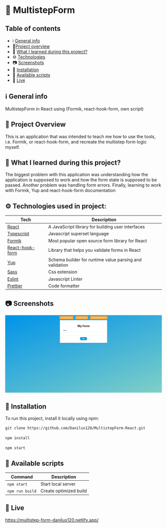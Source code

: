 # 🤖 MultistepForm

## Table of contents

- ℹ️ [General info](#ℹ️-general-info)
- 🎉[Project overview](#-project-overview)
- 📖 [What I learned during this project?](#-what-i-learned-during-this-project)
- ⚙️ [Technologies](#️-technologies-used-in-project)
- 📷 [Screenshots](#-screenshots)
- 💾 [Installation](#-installation)
- 📜 [Available scripts](#-available-scripts)
- 🔴 [Live](#-live)

## ℹ️ General info

MultistepForm in React using (Formik, react-hook-form, own script)

## 🎉 Project Overview

This is an application that was intended to teach me how to use the tools, i.e. Formik, or react-hook-form, and recreate the multistep form logic myself.

## 📖 What I learned during this project?

The biggest problem with this application was understanding how the application is supposed to work and how the form state is supposed to be passed. Another problem was handling form errors. Finally, learning to work with Formik, Yup and react-hook-form documentation

## ⚙️ Technologies used in project:

| Tech                                           | Description                                             |
| ---------------------------------------------- | ------------------------------------------------------- |
| [React](https://reactjs.org/)                  | A JavaScript library for building user interfaces       |
| [Typescript](https://www.typescriptlang.org/)  | Javascript superset language                            |
| [Formik](https://formik.org)                   | Most popular open source form library for React         |
| [React-hook-form](https://react-hook-form.com) | Library that helps you validate forms in React          |
| [Yup](https://github.com/jquense/yup)          | Schema builder for runtime value parsing and validation |
| [Sass](https://sass-lang.com/)                 | Css extension                                           |
| [Eslint](https://eslint.org/)                  | Javascript Linter                                       |
| [Prettier](https://prettier.io/)               | Code formatter                                          |

## 📷 Screenshots

<p align="center">
    <img src="screenshots/1.png" alt="Screen Shot">
</p>

## 💾 Installation

To run this project, install it locally using npm:

```
git clone https://github.com/Danilus120/MultistepForm-React.git

npm install

npm start
```

## 📜 Available scripts

| Command         | Description            |
| --------------- | ---------------------- |
| `npm start`     | Start local server     |
| `npm run build` | Create optimized build |

## 🔴 Live

https://multistep-form-danilus120.netlify.app/
